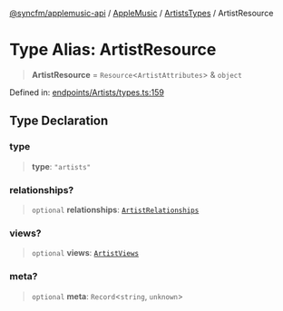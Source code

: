 [@syncfm/applemusic-api](../../../../../../globals.md) / [AppleMusic](../../../index.md) / [ArtistsTypes](../index.md) / ArtistResource

# Type Alias: ArtistResource

> **ArtistResource** = `Resource`\<`ArtistAttributes`\> & `object`

Defined in: [endpoints/Artists/types.ts:159](https://github.com/sync-fm/applemusic-api/blob/9471caba6a6b5bc92263ffc6e5d9c04672ec1f7f/src/endpoints/Artists/types.ts#L159)

## Type Declaration

### type

> **type**: `"artists"`

### relationships?

> `optional` **relationships**: [`ArtistRelationships`](../interfaces/ArtistRelationships.md)

### views?

> `optional` **views**: [`ArtistViews`](../interfaces/ArtistViews.md)

### meta?

> `optional` **meta**: `Record`\<`string`, `unknown`\>
